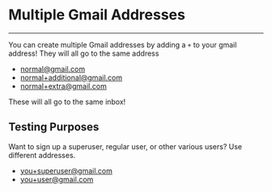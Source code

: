 # Multiple Gmail Addresses

---

You can create multiple Gmail addresses by adding a `+` to your gmail address!
They will all go to the same address
- normal@gmail.com
- normal+additional@gmail.com
- normal+extra@gmail.com

These will all go to the same inbox! 

## Testing Purposes
Want to sign up a superuser, regular user, or other various users?
Use different addresses.
- you+superuser@gmail.com
- you+user@gmail.com